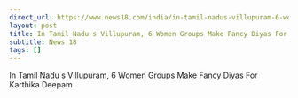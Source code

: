```yaml
---
direct_url: https://www.news18.com/india/in-tamil-nadus-villupuram-6-women-groups-make-fancy-diyas-for-karthika-deepam-8669399.html
layout: post
title: In Tamil Nadu s Villupuram, 6 Women Groups Make Fancy Diyas For Karthika Deepam
subtitle: News 18
tags: []
---
```


In Tamil Nadu s Villupuram, 6 Women Groups Make Fancy Diyas For Karthika Deepam
